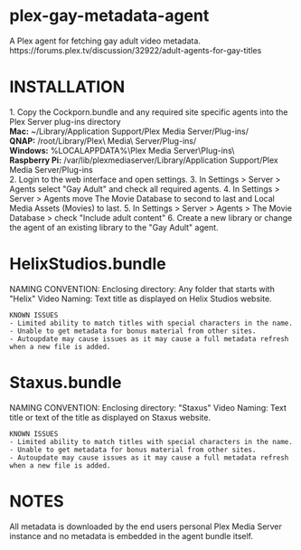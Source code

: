 <h1>plex-gay-metadata-agent</h1>
A Plex agent for fetching gay adult video metadata. https://forums.plex.tv/discussion/32922/adult-agents-for-gay-titles


<h1>INSTALLATION</h1>
1. Copy the Cockporn.bundle and any required site specific agents into the Plex Server plug-ins directory<br />
	<b>Mac:</b> ~/Library/Application Support/Plex Media Server/Plug-ins/<br />
	<b>QNAP:</b> /root/Library/Plex\ Media\ Server/Plug-ins/<br />
	<b>Windows:</b> %LOCALAPPDATA%\Plex Media Server\Plug-ins\<br />
	<b>Raspberry Pi:</b> /var/lib/plexmediaserver/Library/Application Support/Plex Media Server/Plug-ins<br />
2. Login to the web interface and open settings.
3. In Settings > Server > Agents select "Gay Adult" and check all required agents.
4. In Settings > Server > Agents move The Movie Database to second to last and Local Media Assets (Movies) to last.
5. In Settings > Server > Agents > The Movie Database > check "Include adult content"
6. Create a new library or change the agent of an existing library to the "Gay Adult" agent.


<h1>HelixStudios.bundle</h1>
	NAMING CONVENTION:
		Enclosing directory: Any folder that starts with "Helix"
		Video Naming: Text title as displayed on Helix Studios website.

	KNOWN ISSUES
	- Limited ability to match titles with special characters in the name.
	- Unable to get metadata for bonus material from other sites.
	- Autoupdate may cause issues as it may cause a full metadata refresh when a new file is added.

<h1>Staxus.bundle</h1>
	NAMING CONVENTION:
		Enclosing directory: "Staxus"
		Video Naming: Text title or text of the title as displayed on Staxus website.

	KNOWN ISSUES
	- Limited ability to match titles with special characters in the name.
	- Unable to get metadata for bonus material from other sites.
	- Autoupdate may cause issues as it may cause a full metadata refresh when a new file is added.


<h1>NOTES</h1>
All metadata is downloaded by the end users personal Plex Media Server instance and no metadata is embedded in the agent bundle itself.
